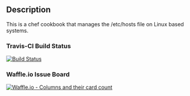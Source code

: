 ## Description
 This is a chef cookbook that manages the /etc/hosts file on Linux based systems. 

### Travis-CI Build Status
[![Build Status](https://travis-ci.com/Brostapholes/hostfile_chef.svg?branch=master)](https://travis-ci.com/Brostapholes/hostfile_chef)

### Waffle.io Issue Board
[![Waffle.io - Columns and their card count](https://badge.waffle.io/Brostapholes/hostfile_chef.svg?columns=all)](https://waffle.io/Brostapholes/hostfile_chef)